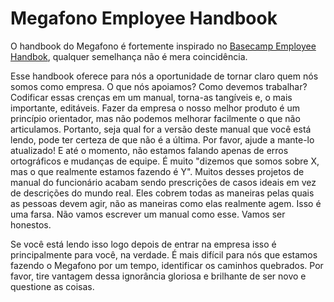 # Megafono Employee Handbook

O handbook do Megafono é fortemente inspirado no [Basecamp Employee Handbok](https://github.com/basecamp/handbook), qualquer semelhança não é mera coincidência.

Esse handbook oferece para nós a oportunidade de tornar claro quem nós somos como empresa. O que nós apoiamos? Como devemos trabalhar? Codificar essas crenças em um manual, torna-as tangíveis e, o mais importante, editáveis. Fazer da empresa o nosso melhor produto é um princípio orientador, mas não podemos melhorar facilmente o que não articulamos. Portanto, seja qual for a versão deste manual que você está lendo, pode ter certeza de que não é a última. Por favor, ajude a mante-lo atualizado! E até o momento, não estamos falando apenas de erros ortográficos e mudanças de equipe. É muito "dizemos que somos sobre X, mas o que realmente estamos fazendo é Y". Muitos desses projetos de manual do funcionário acabam sendo prescrições de casos ideais em vez de descrições do mundo real. Eles cobrem todas as maneiras pelas quais as pessoas devem agir, não as maneiras como elas realmente agem. Isso é uma farsa. Não vamos escrever um manual como esse. Vamos ser honestos.

Se você está lendo isso logo depois de entrar na empresa isso é principalmente para você, na verdade. É mais difícil para nós que estamos fazendo o Megafono por um tempo, identificar os caminhos quebrados. Por favor, tire vantagem dessa ignorância gloriosa e brilhante de ser novo e questione as coisas.

